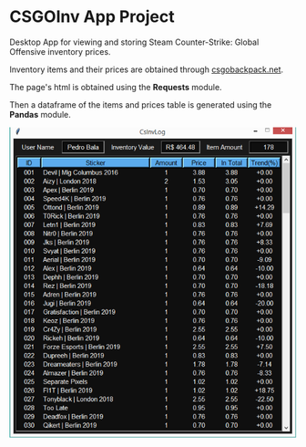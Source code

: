 # CSGOInv App Project
  Desktop App for viewing and storing Steam Counter-Strike: Global Offensive inventory prices.
  
  Inventory items and their prices are obtained through [csgobackpack.net](https://csgobackpack.net/).
  
  The page's html is obtained using the <strong>Requests</strong> module.
  
  Then a dataframe of the items and prices table is generated using the <strong>Pandas</strong> module.
  
  <p align="left">
  <img src="img/csgoinv.png">
  </p>

